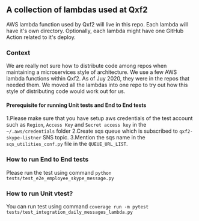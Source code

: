 ## A collection of lambdas used at Qxf2

AWS lambda function used by Qxf2 will live in this repo. Each lambda will have it's own directory. Optionally, each lambda might have one GitHub Action related to it's deploy.

### Context
We are really not sure how to distribute code among repos when maintaining a microservices style of architecture. We use a few AWS lambda functions within Qxf2. As of Juy 2020, they were in the repos that needed them. We moved all the lambdas into one repo to try out how this style of distributing code would work out for us.

#### Prerequisite for running Unit tests and End to End tests
1.Please make sure that you have setup aws credentials of the test account such as `Region`, `Access Key` and `Secret access key` in the `~/.aws/credentials` folder
2.Create sqs queue which is subscribed to `qxf2-skype-listner` SNS topic.
3.Mention the sqs name in the `sqs_utilities_conf.py` file in the `QUEUE_URL_LIST`.
### How to run End to End tests
Please run the test using command `python tests/test_e2e_employee_skype_message.py`
### How to run Unit vtest?
You can run test using command `coverage run -m pytest tests/test_integration_daily_messages_lambda.py`
